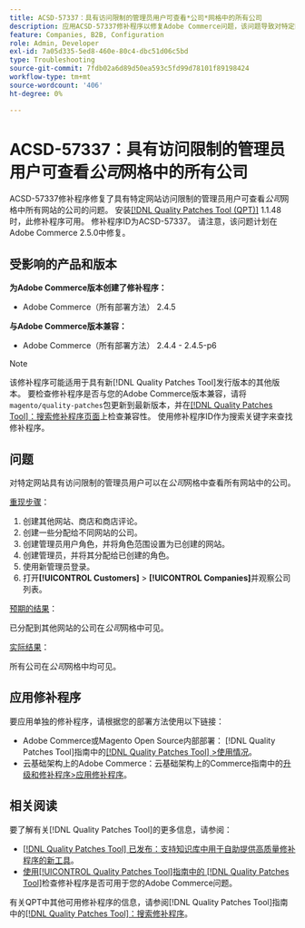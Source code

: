 ```yaml
---
title: ACSD-57337：具有访问限制的管理员用户可查看*公司*网格中的所有公司
description: 应用ACSD-57337修补程序以修复Adobe Commerce问题，该问题导致对特定网站具有访问限制的管理员用户可以在*公司*网格中查看所有网站中的公司。
feature: Companies, B2B, Configuration
role: Admin, Developer
exl-id: 7a05d335-5ed8-460e-80c4-dbc51d06c5bd
type: Troubleshooting
source-git-commit: 7fdb02a6d89d50ea593c5fd99d78101f89198424
workflow-type: tm+mt
source-wordcount: '406'
ht-degree: 0%

---
```


# ACSD-57337：具有访问限制的管理员用户可查看&#x200B;*公司*&#x200B;网格中的所有公司

ACSD-57337修补程序修复了具有特定网站访问限制的管理员用户可查看&#x200B;*公司*&#x200B;网格中所有网站的公司的问题。 安装[[!DNL Quality Patches Tool (QPT)]](https://experienceleague.adobe.com/en/docs/commerce-operations/tools/quality-patches-tool/quality-patches-tool-to-self-serve-quality-patches) 1.1.48时，此修补程序可用。 修补程序ID为ACSD-57337。 请注意，该问题计划在Adobe Commerce 2.5.0中修复。

## 受影响的产品和版本

**为Adobe Commerce版本创建了修补程序：**

* Adobe Commerce（所有部署方法） 2.4.5

**与Adobe Commerce版本兼容：**

* Adobe Commerce（所有部署方法） 2.4.4 - 2.4.5-p6

>[!NOTE]
>
>该修补程序可能适用于具有新[!DNL Quality Patches Tool]发行版本的其他版本。 要检查修补程序是否与您的Adobe Commerce版本兼容，请将`magento/quality-patches`包更新到最新版本，并在[[!DNL Quality Patches Tool]：搜索修补程序页面](https://experienceleague.adobe.com/tools/commerce-quality-patches/index.html)上检查兼容性。 使用修补程序ID作为搜索关键字来查找修补程序。

## 问题

对特定网站具有访问限制的管理员用户可以在&#x200B;*公司*&#x200B;网格中查看所有网站中的公司。

<u>重现步骤</u>：

1. 创建其他网站、商店和商店评论。
1. 创建一些分配给不同网站的公司。
1. 创建管理员用户角色，并将角色范围设置为已创建的网站。
1. 创建管理员，并将其分配给已创建的角色。
1. 使用新管理员登录。
1. 打开&#x200B;**[!UICONTROL Customers]** > **[!UICONTROL Companies]**&#x200B;并观察公司列表。

<u>预期的结果</u>：

已分配到其他网站的公司在&#x200B;*公司*&#x200B;网格中可见。

<u>实际结果</u>：

所有公司在&#x200B;*公司*&#x200B;网格中均可见。

## 应用修补程序

要应用单独的修补程序，请根据您的部署方法使用以下链接：

* Adobe Commerce或Magento Open Source内部部署： [!DNL Quality Patches Tool]指南中的[[!DNL Quality Patches Tool] >使用情况](/help/tools/quality-patches-tool/usage.md)。
* 云基础架构上的Adobe Commerce：云基础架构上的Commerce指南中的[升级和修补程序>应用修补程序](https://experienceleague.adobe.com/docs/commerce-cloud-service/user-guide/develop/upgrade/apply-patches.html)。

## 相关阅读

要了解有关[!DNL Quality Patches Tool]的更多信息，请参阅：

* [[!DNL Quality Patches Tool] 已发布：支持知识库中用于自助提供高质量修补程序的新工具](https://experienceleague.adobe.com/en/docs/commerce-operations/tools/quality-patches-tool/quality-patches-tool-to-self-serve-quality-patches)。
* [使用[!UICONTROL Quality Patches Tool]指南中的 [!DNL Quality Patches Tool]](/help/tools/quality-patches-tool/patches-available-in-qpt/check-patch-for-magento-issue-with-magento-quality-patches.md)检查修补程序是否可用于您的Adobe Commerce问题。


有关QPT中其他可用修补程序的信息，请参阅[!DNL Quality Patches Tool]指南中的[[!DNL Quality Patches Tool]：搜索修补程序](https://experienceleague.adobe.com/tools/commerce-quality-patches/index.html)。
